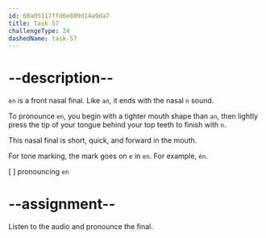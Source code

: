 ```yaml
---
id: 68a05117ffd6e889d14a9da7
title: Task 57
challengeType: 24
dashedName: task-57
---
```


<!--SPEAKING-->

<!-- (Audio) A: en -->

# --description--

`en` is a front nasal final. Like `an`, it ends with the nasal `n` sound.

To pronounce `en`, you begin with a tighter mouth shape than `an`, then lightly press the tip of your tongue behind your top teeth to finish with `n`.

This nasal final is short, quick, and forward in the mouth.

For tone marking, the mark goes on `e` in `en`. For example, `én`.

[ ] pronouncing `en`

# --assignment--

Listen to the audio and pronounce the final.
